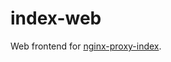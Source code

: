 # index-web

Web frontend for [nginx-proxy-index](https://github.com/ZenDevelopmentEcosystem/nginx-proxy-index).
